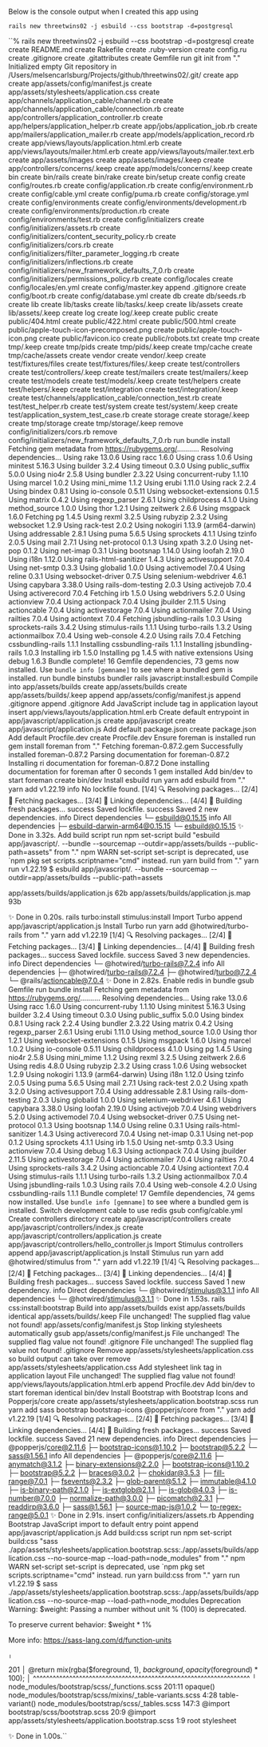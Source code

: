 Below is the console output when I created this app using

`rails new threetwins02 -j esbuild --css bootstrap -d=postgresql`

``% rails new threetwins02 -j esbuild --css bootstrap -d=postgresql
      create
      create  README.md
      create  Rakefile
      create  .ruby-version
      create  config.ru
      create  .gitignore
      create  .gitattributes
      create  Gemfile
         run  git init from "."
Initialized empty Git repository in /Users/melsencarlsburg/Projects/github/threetwins02/.git/
      create  app
      create  app/assets/config/manifest.js
      create  app/assets/stylesheets/application.css
      create  app/channels/application_cable/channel.rb
      create  app/channels/application_cable/connection.rb
      create  app/controllers/application_controller.rb
      create  app/helpers/application_helper.rb
      create  app/jobs/application_job.rb
      create  app/mailers/application_mailer.rb
      create  app/models/application_record.rb
      create  app/views/layouts/application.html.erb
      create  app/views/layouts/mailer.html.erb
      create  app/views/layouts/mailer.text.erb
      create  app/assets/images
      create  app/assets/images/.keep
      create  app/controllers/concerns/.keep
      create  app/models/concerns/.keep
      create  bin
      create  bin/rails
      create  bin/rake
      create  bin/setup
      create  config
      create  config/routes.rb
      create  config/application.rb
      create  config/environment.rb
      create  config/cable.yml
      create  config/puma.rb
      create  config/storage.yml
      create  config/environments
      create  config/environments/development.rb
      create  config/environments/production.rb
      create  config/environments/test.rb
      create  config/initializers
      create  config/initializers/assets.rb
      create  config/initializers/content_security_policy.rb
      create  config/initializers/cors.rb
      create  config/initializers/filter_parameter_logging.rb
      create  config/initializers/inflections.rb
      create  config/initializers/new_framework_defaults_7_0.rb
      create  config/initializers/permissions_policy.rb
      create  config/locales
      create  config/locales/en.yml
      create  config/master.key
      append  .gitignore
      create  config/boot.rb
      create  config/database.yml
      create  db
      create  db/seeds.rb
      create  lib
      create  lib/tasks
      create  lib/tasks/.keep
      create  lib/assets
      create  lib/assets/.keep
      create  log
      create  log/.keep
      create  public
      create  public/404.html
      create  public/422.html
      create  public/500.html
      create  public/apple-touch-icon-precomposed.png
      create  public/apple-touch-icon.png
      create  public/favicon.ico
      create  public/robots.txt
      create  tmp
      create  tmp/.keep
      create  tmp/pids
      create  tmp/pids/.keep
      create  tmp/cache
      create  tmp/cache/assets
      create  vendor
      create  vendor/.keep
      create  test/fixtures/files
      create  test/fixtures/files/.keep
      create  test/controllers
      create  test/controllers/.keep
      create  test/mailers
      create  test/mailers/.keep
      create  test/models
      create  test/models/.keep
      create  test/helpers
      create  test/helpers/.keep
      create  test/integration
      create  test/integration/.keep
      create  test/channels/application_cable/connection_test.rb
      create  test/test_helper.rb
      create  test/system
      create  test/system/.keep
      create  test/application_system_test_case.rb
      create  storage
      create  storage/.keep
      create  tmp/storage
      create  tmp/storage/.keep
      remove  config/initializers/cors.rb
      remove  config/initializers/new_framework_defaults_7_0.rb
         run  bundle install
Fetching gem metadata from https://rubygems.org/...........
Resolving dependencies...
Using rake 13.0.6
Using racc 1.6.0
Using crass 1.0.6
Using minitest 5.16.3
Using builder 3.2.4
Using timeout 0.3.0
Using public_suffix 5.0.0
Using nio4r 2.5.8
Using bundler 2.3.22
Using concurrent-ruby 1.1.10
Using marcel 1.0.2
Using mini_mime 1.1.2
Using erubi 1.11.0
Using rack 2.2.4
Using bindex 0.8.1
Using io-console 0.5.11
Using websocket-extensions 0.1.5
Using matrix 0.4.2
Using regexp_parser 2.6.1
Using childprocess 4.1.0
Using method_source 1.0.0
Using thor 1.2.1
Using zeitwerk 2.6.6
Using msgpack 1.6.0
Fetching pg 1.4.5
Using rexml 3.2.5
Using rubyzip 2.3.2
Using websocket 1.2.9
Using rack-test 2.0.2
Using nokogiri 1.13.9 (arm64-darwin)
Using addressable 2.8.1
Using puma 5.6.5
Using sprockets 4.1.1
Using tzinfo 2.0.5
Using mail 2.7.1
Using net-protocol 0.1.3
Using xpath 3.2.0
Using net-pop 0.1.2
Using net-imap 0.3.1
Using bootsnap 1.14.0
Using loofah 2.19.0
Using i18n 1.12.0
Using rails-html-sanitizer 1.4.3
Using activesupport 7.0.4
Using net-smtp 0.3.3
Using globalid 1.0.0
Using activemodel 7.0.4
Using reline 0.3.1
Using websocket-driver 0.7.5
Using selenium-webdriver 4.6.1
Using capybara 3.38.0
Using rails-dom-testing 2.0.3
Using activejob 7.0.4
Using activerecord 7.0.4
Fetching irb 1.5.0
Using webdrivers 5.2.0
Using actionview 7.0.4
Using actionpack 7.0.4
Using jbuilder 2.11.5
Using actioncable 7.0.4
Using activestorage 7.0.4
Using actionmailer 7.0.4
Using railties 7.0.4
Using actiontext 7.0.4
Fetching jsbundling-rails 1.0.3
Using sprockets-rails 3.4.2
Using stimulus-rails 1.1.1
Using turbo-rails 1.3.2
Using actionmailbox 7.0.4
Using web-console 4.2.0
Using rails 7.0.4
Fetching cssbundling-rails 1.1.1
Installing cssbundling-rails 1.1.1
Installing jsbundling-rails 1.0.3
Installing irb 1.5.0
Installing pg 1.4.5 with native extensions
Using debug 1.6.3
Bundle complete! 16 Gemfile dependencies, 73 gems now installed.
Use `bundle info [gemname]` to see where a bundled gem is installed.
         run  bundle binstubs bundler
       rails  javascript:install:esbuild
Compile into app/assets/builds
      create  app/assets/builds
      create  app/assets/builds/.keep
      append  app/assets/config/manifest.js
      append  .gitignore
      append  .gitignore
Add JavaScript include tag in application layout
      insert  app/views/layouts/application.html.erb
Create default entrypoint in app/javascript/application.js
      create  app/javascript
      create  app/javascript/application.js
Add default package.json
      create  package.json
Add default Procfile.dev
      create  Procfile.dev
Ensure foreman is installed
         run  gem install foreman from "."
Fetching foreman-0.87.2.gem
Successfully installed foreman-0.87.2
Parsing documentation for foreman-0.87.2
Installing ri documentation for foreman-0.87.2
Done installing documentation for foreman after 0 seconds
1 gem installed
Add bin/dev to start foreman
      create  bin/dev
Install esbuild
         run  yarn add esbuild from "."
yarn add v1.22.19
info No lockfile found.
[1/4] 🔍  Resolving packages...
[2/4] 🚚  Fetching packages...
[3/4] 🔗  Linking dependencies...
[4/4] 🔨  Building fresh packages...
success Saved lockfile.
success Saved 2 new dependencies.
info Direct dependencies
└─ esbuild@0.15.15
info All dependencies
├─ esbuild-darwin-arm64@0.15.15
└─ esbuild@0.15.15
✨  Done in 3.32s.
Add build script
         run  npm set-script build "esbuild app/javascript/*.* --bundle --sourcemap --outdir=app/assets/builds --public-path=assets" from "."
npm WARN set-script set-script is deprecated, use `npm pkg set scripts.scriptname="cmd" instead.
         run  yarn build from "."
yarn run v1.22.19
$ esbuild app/javascript/*.* --bundle --sourcemap --outdir=app/assets/builds --public-path=assets

  app/assets/builds/application.js      62b
  app/assets/builds/application.js.map  93b

✨  Done in 0.20s.
       rails  turbo:install stimulus:install
Import Turbo
      append  app/javascript/application.js
Install Turbo
         run  yarn add @hotwired/turbo-rails from "."
yarn add v1.22.19
[1/4] 🔍  Resolving packages...
[2/4] 🚚  Fetching packages...
[3/4] 🔗  Linking dependencies...
[4/4] 🔨  Building fresh packages...
success Saved lockfile.
success Saved 3 new dependencies.
info Direct dependencies
└─ @hotwired/turbo-rails@7.2.4
info All dependencies
├─ @hotwired/turbo-rails@7.2.4
├─ @hotwired/turbo@7.2.4
└─ @rails/actioncable@7.0.4
✨  Done in 2.82s.
Enable redis in bundle
        gsub  Gemfile
         run  bundle install
Fetching gem metadata from https://rubygems.org/..........
Resolving dependencies...
Using rake 13.0.6
Using racc 1.6.0
Using concurrent-ruby 1.1.10
Using minitest 5.16.3
Using builder 3.2.4
Using timeout 0.3.0
Using public_suffix 5.0.0
Using bindex 0.8.1
Using rack 2.2.4
Using bundler 2.3.22
Using matrix 0.4.2
Using regexp_parser 2.6.1
Using erubi 1.11.0
Using method_source 1.0.0
Using thor 1.2.1
Using websocket-extensions 0.1.5
Using msgpack 1.6.0
Using marcel 1.0.2
Using io-console 0.5.11
Using childprocess 4.1.0
Using pg 1.4.5
Using nio4r 2.5.8
Using mini_mime 1.1.2
Using rexml 3.2.5
Using zeitwerk 2.6.6
Using redis 4.8.0
Using rubyzip 2.3.2
Using crass 1.0.6
Using websocket 1.2.9
Using nokogiri 1.13.9 (arm64-darwin)
Using i18n 1.12.0
Using tzinfo 2.0.5
Using puma 5.6.5
Using mail 2.7.1
Using rack-test 2.0.2
Using xpath 3.2.0
Using activesupport 7.0.4
Using addressable 2.8.1
Using rails-dom-testing 2.0.3
Using globalid 1.0.0
Using selenium-webdriver 4.6.1
Using capybara 3.38.0
Using loofah 2.19.0
Using activejob 7.0.4
Using webdrivers 5.2.0
Using activemodel 7.0.4
Using websocket-driver 0.7.5
Using net-protocol 0.1.3
Using bootsnap 1.14.0
Using reline 0.3.1
Using rails-html-sanitizer 1.4.3
Using activerecord 7.0.4
Using net-imap 0.3.1
Using net-pop 0.1.2
Using sprockets 4.1.1
Using irb 1.5.0
Using net-smtp 0.3.3
Using actionview 7.0.4
Using debug 1.6.3
Using actionpack 7.0.4
Using jbuilder 2.11.5
Using activestorage 7.0.4
Using actionmailer 7.0.4
Using railties 7.0.4
Using sprockets-rails 3.4.2
Using actioncable 7.0.4
Using actiontext 7.0.4
Using stimulus-rails 1.1.1
Using turbo-rails 1.3.2
Using actionmailbox 7.0.4
Using jsbundling-rails 1.0.3
Using rails 7.0.4
Using web-console 4.2.0
Using cssbundling-rails 1.1.1
Bundle complete! 17 Gemfile dependencies, 74 gems now installed.
Use `bundle info [gemname]` to see where a bundled gem is installed.
Switch development cable to use redis
        gsub  config/cable.yml
Create controllers directory
      create  app/javascript/controllers
      create  app/javascript/controllers/index.js
      create  app/javascript/controllers/application.js
      create  app/javascript/controllers/hello_controller.js
Import Stimulus controllers
      append  app/javascript/application.js
Install Stimulus
         run  yarn add @hotwired/stimulus from "."
yarn add v1.22.19
[1/4] 🔍  Resolving packages...
[2/4] 🚚  Fetching packages...
[3/4] 🔗  Linking dependencies...
[4/4] 🔨  Building fresh packages...
success Saved lockfile.
success Saved 1 new dependency.
info Direct dependencies
└─ @hotwired/stimulus@3.1.1
info All dependencies
└─ @hotwired/stimulus@3.1.1
✨  Done in 1.53s.
       rails  css:install:bootstrap
Build into app/assets/builds
       exist  app/assets/builds
   identical  app/assets/builds/.keep
File unchanged! The supplied flag value not found!  app/assets/config/manifest.js
Stop linking stylesheets automatically
        gsub  app/assets/config/manifest.js
File unchanged! The supplied flag value not found!  .gitignore
File unchanged! The supplied flag value not found!  .gitignore
Remove app/assets/stylesheets/application.css so build output can take over
      remove  app/assets/stylesheets/application.css
Add stylesheet link tag in application layout
File unchanged! The supplied flag value not found!  app/views/layouts/application.html.erb
      append  Procfile.dev
Add bin/dev to start foreman
   identical  bin/dev
Install Bootstrap with Bootstrap Icons and Popperjs/core
      create  app/assets/stylesheets/application.bootstrap.scss
         run  yarn add sass bootstrap bootstrap-icons @popperjs/core from "."
yarn add v1.22.19
[1/4] 🔍  Resolving packages...
[2/4] 🚚  Fetching packages...
[3/4] 🔗  Linking dependencies...
[4/4] 🔨  Building fresh packages...
success Saved lockfile.
success Saved 21 new dependencies.
info Direct dependencies
├─ @popperjs/core@2.11.6
├─ bootstrap-icons@1.10.2
├─ bootstrap@5.2.2
└─ sass@1.56.1
info All dependencies
├─ @popperjs/core@2.11.6
├─ anymatch@3.1.2
├─ binary-extensions@2.2.0
├─ bootstrap-icons@1.10.2
├─ bootstrap@5.2.2
├─ braces@3.0.2
├─ chokidar@3.5.3
├─ fill-range@7.0.1
├─ fsevents@2.3.2
├─ glob-parent@5.1.2
├─ immutable@4.1.0
├─ is-binary-path@2.1.0
├─ is-extglob@2.1.1
├─ is-glob@4.0.3
├─ is-number@7.0.0
├─ normalize-path@3.0.0
├─ picomatch@2.3.1
├─ readdirp@3.6.0
├─ sass@1.56.1
├─ source-map-js@1.0.2
└─ to-regex-range@5.0.1
✨  Done in 2.91s.
      insert  config/initializers/assets.rb
Appending Bootstrap JavaScript import to default entry point
      append  app/javascript/application.js
Add build:css script
         run  npm set-script build:css "sass ./app/assets/stylesheets/application.bootstrap.scss:./app/assets/builds/application.css --no-source-map --load-path=node_modules" from "."
npm WARN set-script set-script is deprecated, use `npm pkg set scripts.scriptname="cmd" instead.
         run  yarn build:css from "."
yarn run v1.22.19
$ sass ./app/assets/stylesheets/application.bootstrap.scss:./app/assets/builds/application.css --no-source-map --load-path=node_modules
Deprecation Warning: $weight: Passing a number without unit % (100) is deprecated.

To preserve current behavior: $weight * 1%

More info: https://sass-lang.com/d/function-units

    ╷
201 │   @return mix(rgba($foreground, 1), $background, opacity($foreground) * 100);
    │           ^^^^^^^^^^^^^^^^^^^^^^^^^^^^^^^^^^^^^^^^^^^^^^^^^^^^^^^^^^^^^^^^^^
    ╵
    node_modules/bootstrap/scss/_functions.scss 201:11            opaque()
    node_modules/bootstrap/scss/mixins/_table-variants.scss 4:28  table-variant()
    node_modules/bootstrap/scss/_tables.scss 147:3                @import
    bootstrap/scss/bootstrap.scss 20:9                            @import
    app/assets/stylesheets/application.bootstrap.scss 1:9         root stylesheet

✨  Done in 1.00s.``